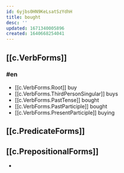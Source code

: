 ```yaml
---
id: 6yjbs0HN9KeLsatSzYdhH
title: bought
desc: ''
updated: 1671340005896
created: 1640668254041
---
```


## [[c.VerbForms]]

### #en

- [[c.VerbForms.Root]] buy
- [[c.VerbForms.ThirdPersonSingular]] buys
- [[c.VerbForms.PastTense]] bought
- [[c.VerbForms.PastParticiple]] bought
- [[c.VerbForms.PresentParticiple]] buying

## [[c.PredicateForms]]

### 

## [[c.PrepositionalForms]]

-  

